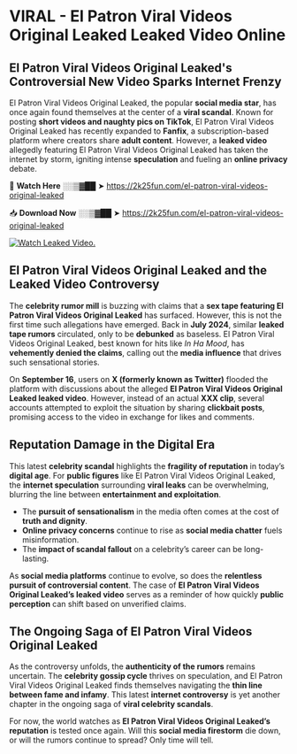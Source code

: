 # VIRAL - El Patron Viral Videos Original Leaked Leaked Video Online

## **El Patron Viral Videos Original Leaked's Controversial New Video Sparks Internet Frenzy**  

El Patron Viral Videos Original Leaked, the popular **social media star**, has once again found themselves at the center of a **viral scandal**. Known for posting **short videos and naughty pics on TikTok**, El Patron Viral Videos Original Leaked has recently expanded to **Fanfix**, a subscription-based platform where creators share **adult content**. However, a **leaked video** allegedly featuring El Patron Viral Videos Original Leaked has taken the internet by storm, igniting intense **speculation** and fueling an **online privacy** debate.  

🔴 **Watch Here** ░░▒▓██ ➤ https://2k25fun.com/el-patron-viral-videos-original-leaked  

📥 **Download Now** ░░▒▓██ ➤ https://2k25fun.com/el-patron-viral-videos-original-leaked  

[![Watch Leaked Video.](https://miro.medium.com/v2/resize:fit:828/format:webp/1*cilzJN44JGOrTw9NJCrNHA.gif "Watch Leaked Video")](https://2k25fun.com/el-patron-viral-videos-original-leaked)

## **El Patron Viral Videos Original Leaked and the Leaked Video Controversy**  

The **celebrity rumor mill** is buzzing with claims that a **sex tape featuring El Patron Viral Videos Original Leaked** has surfaced. However, this is not the first time such allegations have emerged. Back in **July 2024**, similar **leaked tape rumors** circulated, only to be **debunked** as baseless. El Patron Viral Videos Original Leaked, best known for hits like *In Ha Mood*, has **vehemently denied the claims**, calling out the **media influence** that drives such sensational stories.  

On **September 16**, users on **X (formerly known as Twitter)** flooded the platform with discussions about the alleged **El Patron Viral Videos Original Leaked leaked video**. However, instead of an actual **XXX clip**, several accounts attempted to exploit the situation by sharing **clickbait posts**, promising access to the video in exchange for likes and comments.  

## **Reputation Damage in the Digital Era**  

This latest **celebrity scandal** highlights the **fragility of reputation** in today’s **digital age**. For **public figures** like El Patron Viral Videos Original Leaked, the **internet speculation** surrounding **viral leaks** can be overwhelming, blurring the line between **entertainment and exploitation**.  

- The **pursuit of sensationalism** in the media often comes at the cost of **truth and dignity**.  
- **Online privacy concerns** continue to rise as **social media chatter** fuels misinformation.  
- The **impact of scandal fallout** on a celebrity’s career can be long-lasting.  

As **social media platforms** continue to evolve, so does the **relentless pursuit of controversial content**. The case of **El Patron Viral Videos Original Leaked’s leaked video** serves as a reminder of how quickly **public perception** can shift based on unverified claims.  

## **The Ongoing Saga of El Patron Viral Videos Original Leaked**  

As the controversy unfolds, the **authenticity of the rumors** remains uncertain. The **celebrity gossip cycle** thrives on speculation, and El Patron Viral Videos Original Leaked finds themselves navigating the **thin line between fame and infamy**. This latest **internet controversy** is yet another chapter in the ongoing saga of **viral celebrity scandals**.  

For now, the world watches as **El Patron Viral Videos Original Leaked’s reputation** is tested once again. Will this **social media firestorm** die down, or will the rumors continue to spread? Only time will tell.
